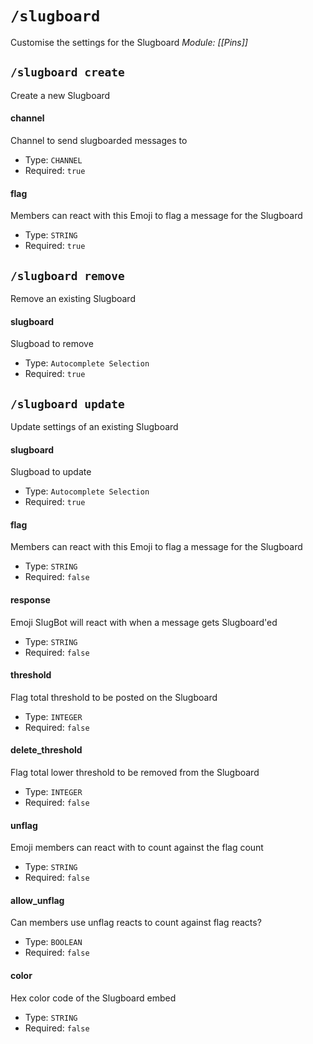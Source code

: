 # `/slugboard`
Customise the settings for the Slugboard
*Module: [[Pins]]*
## `/slugboard create`
Create a new Slugboard
#### channel
Channel to send slugboarded messages to
- Type: `CHANNEL`
- Required: `true`
#### flag
Members can react with this Emoji to flag a message for the Slugboard
- Type: `STRING`
- Required: `true`
## `/slugboard remove`
Remove an existing Slugboard
#### slugboard
Slugboad to remove
- Type: `Autocomplete Selection`
- Required: `true`
## `/slugboard update`
Update settings of an existing Slugboard
#### slugboard
Slugboad to update
- Type: `Autocomplete Selection`
- Required: `true`
#### flag
Members can react with this Emoji to flag a message for the Slugboard
- Type: `STRING`
- Required: `false`
#### response
Emoji SlugBot will react with when a message gets Slugboard'ed
- Type: `STRING`
- Required: `false`
#### threshold
Flag total threshold to be posted on the Slugboard
- Type: `INTEGER`
- Required: `false`
#### delete_threshold
Flag total lower threshold to be removed from the Slugboard
- Type: `INTEGER`
- Required: `false`
#### unflag
Emoji members can react with to count against the flag count
- Type: `STRING`
- Required: `false`
#### allow_unflag
Can members use unflag reacts to count against flag reacts?
- Type: `BOOLEAN`
- Required: `false`
#### color
Hex color code of the Slugboard embed
- Type: `STRING`
- Required: `false`